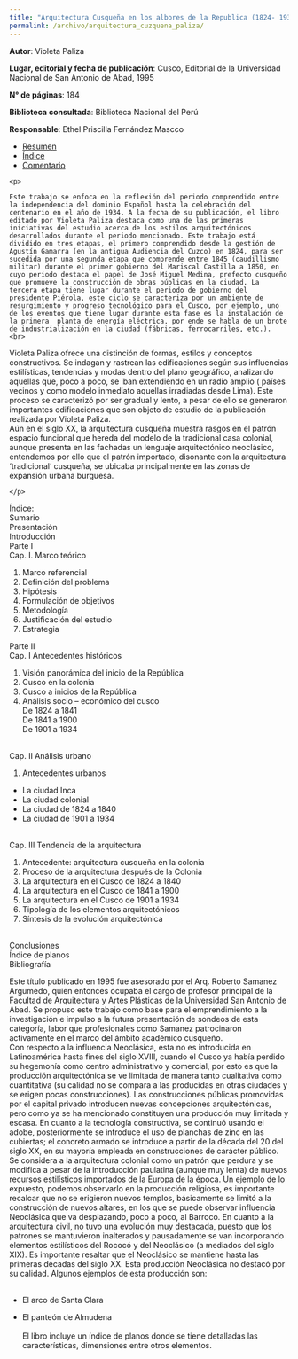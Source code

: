 ```yaml
---
title: "Arquitectura Cusqueña en los albores de la Republica (1824- 1934)"
permalink: /archivo/arquitectura_cuzquena_paliza/
---
```


**Autor**: Violeta Paliza

**Lugar, editorial y fecha de publicación**: Cusco, Editorial de la Universidad Nacional de San Antonio de Abad, 1995

**N° de páginas**: 184

**Biblioteca consultada**: Biblioteca Nacional del Perú

**Responsable**: Ethel Priscilla Fernández Mascco
  
<ul class="nav nav-tabs">
  <li class="active"><a href="#resumen" data-toggle="tab">Resumen</a></li>
  <li><a href="#indice" data-toggle="tab">Índice</a></li>
  <li><a href="#comentario" data-toggle="tab">Comentario</a></li>
</ul>
<div id="myTabContent" class="tab-content">
  <div class="tab-pane fade active in" id="resumen">
  
  
    <p>
    
    Este trabajo se enfoca en la reflexión del periodo comprendido entre la independencia del dominio Español hasta la celebración del centenario en el año de 1934. A la fecha de su publicación, el libro editado por Violeta Paliza destaca como una de las primeras iniciativas del estudio acerca de los estilos arquitectónicos desarrollados durante el periodo mencionado. Este trabajo está dividido en tres etapas, el primero comprendido desde la gestión de Agustín Gamarra (en la antigua Audiencia del Cuzco) en 1824, para ser sucedida por una segunda etapa que comprende entre 1845 (caudillismo militar) durante el primer gobierno del Mariscal Castilla a 1850, en cuyo periodo destaca el papel de José Miguel Medina, prefecto cusqueño que promueve la construcción de obras públicas en la ciudad. La tercera etapa tiene lugar durante el periodo de gobierno del presidente Piérola, este ciclo se caracteriza por un ambiente de resurgimiento y progreso tecnológico para el Cusco, por ejemplo, uno de los eventos que tiene lugar durante esta fase es la instalación de la primera  planta de energía eléctrica, por ende se habla de un brote de industrialización en la ciudad (fábricas, ferrocarriles, etc.). <br> 
Violeta Paliza ofrece una distinción de formas, estilos y conceptos constructivos. Se indagan y rastrean las edificaciones según sus influencias estilísticas, tendencias y modas dentro del plano geográfico, analizando aquellas que, poco a poco, se iban extendiendo en un radio amplio ( países vecinos y como modelo inmediato aquellas irradiadas desde Lima). Este proceso se caracterizó por ser gradual y lento, a pesar de ello se generaron importantes edificaciones que son objeto de estudio de la publicación realizada por Violeta Paliza. <br>
Aún en el siglo XX, la arquitectura cusqueña muestra rasgos en el patrón espacio funcional que hereda del modelo de la tradicional casa colonial, aunque  presenta en las fachadas un lenguaje arquitectónico neoclásico, entendemos por ello que el patrón importado, disonante con la arquitectura ‘tradicional’ cusqueña, se ubicaba principalmente en las zonas de expansión urbana burguesa. <br>

    
    </p>
    
  </div>
  
  <div class="tab-pane fade" id="indice">
  
  Índice: <br>
Sumario<br>
Presentación<br>
Introducción<br>
Parte I <br>
Cap. I. Marco teórico<br>
1. Marco referencial<br>
2. Definición del problema<br>
3. Hipótesis <br>
4. Formulación de objetivos<br>
5. Metodología<br>
6. Justificación del estudio <br>
7. Estrategia<br>

Parte II<br>
Cap. I Antecedentes históricos<br>
1. Visión panorámica del inicio de la República<br>
2. Cusco en la colonia <br>
3. Cusco a inicios de la República <br>
4. Análisis socio – económico del cusco<br>
 De 1824 a 1841 <br>
De 1841 a 1900 <br>
De 1901 a 1934<br><br> 

Cap. II  Análisis urbano<br>
1. Antecedentes urbanos <br>
- La ciudad Inca<br>
- La ciudad colonial <br>
- La ciudad de 1824 a 1840 <br>
- La ciudad de 1901 a 1934 <br><br>

Cap. III Tendencia de la arquitectura <br>
1. Antecedente: arquitectura cusqueña en la colonia <br>
2. Proceso de la arquitectura después de la Colonia <br>
3. La arquitectura en el Cusco de 1824 a 1840 <br>
4. La arquitectura en el Cusco de 1841 a 1900 <br>
5. La arquitectura en el Cusco de 1901 a 1934<br>
6. Tipología de los elementos arquitectónicos <br>
7. Síntesis de la evolución arquitectónica <br><br>

Conclusiones<br>
Índice de planos<br>
Bibliografía<br>


  </div>
  <div class="tab-pane fade" id="comentario">
    <p>
    
   Este título publicado en 1995 fue asesorado por el Arq. Roberto Samanez Argumedo, quien entonces ocupaba el cargo de profesor principal de la Facultad de Arquitectura y Artes Plásticas de la Universidad San Antonio de Abad. Se propuso este trabajo como base para el emprendimiento a la investigación e impulso a la futura presentación de sondeos de esta categoría, labor que profesionales como Samanez patrocinaron activamente en el marco del ámbito académico cusqueño. <br>
Con respecto a la influencia Neoclásica, esta no es introducida en Latinoamérica hasta fines del siglo XVIII, cuando el Cusco ya había perdido su hegemonía como centro administrativo y comercial, por esto es que la producción arquitectónica se ve limitada de manera tanto cualitativa como cuantitativa (su calidad no se compara a las producidas en otras ciudades y se erigen pocas construcciones). Las construcciones públicas promovidas por el capital privado introducen nuevas concepciones arquitectónicas, pero como ya se ha mencionado constituyen una producción muy limitada y escasa. En cuanto a la tecnología constructiva, se continuó usando el adobe, posteriormente se introduce el uso de planchas de zinc en las cubiertas; el concreto armado se introduce a partir de la década del 20 del siglo XX, en su mayoría empleada en construcciones de carácter público. <br>
Se considera a la arquitectura colonial como un patrón que perdura y se modifica a pesar de la introducción paulatina (aunque muy lenta) de nuevos recursos estilísticos importados de la Europa de la época. Un ejemplo de lo expuesto, podemos observarlo en la producción religiosa, es importante recalcar que no se erigieron nuevos templos, básicamente se limitó a la construcción de nuevos altares, en los que se puede observar  influencia Neoclásica que va desplazando, poco a poco, al Barroco. En cuanto a la arquitectura civil, no tuvo una evolución muy destacada, puesto que los patrones se mantuvieron inalterados y pausadamente se van incorporando elementos estilísticos del Rococó y del Neoclásico (a mediados del siglo XIX). Es importante resaltar que el  Neoclásico se mantiene hasta las primeras décadas del siglo XX. Esta producción  Neoclásica no destacó por su calidad. Algunos ejemplos de esta producción son: <br><br>
-	El arco de Santa Clara<br>
-	El panteón de Almudena<br><br>
El libro incluye un índice de planos donde se tiene detalladas las características, dimensiones entre otros elementos. 

    
    </p>
  </div>
</div>
